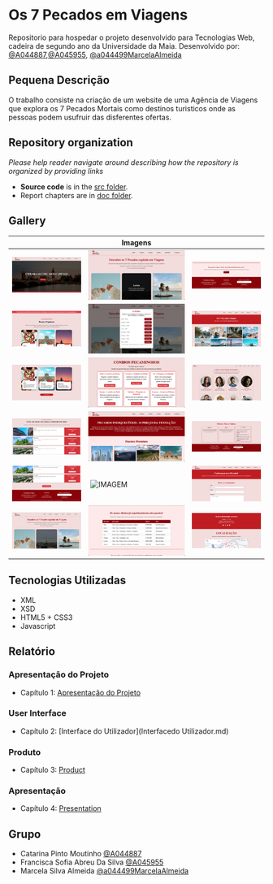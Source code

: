 # Os 7 Pecados em Viagens

Repositorio para hospedar o projeto desenvolvido para Tecnologias Web, cadeira de segundo ano da Universidade da Maia. Desenvolvido por: [@A044887](https://github.com/A044887),[@A045955](https://github.com/A045955), [@a044499MarcelaAlmeida](https://github.com/a044499MarcelaAlmeida)

## Pequena Descrição
O trabalho consiste na criação de um website de uma Agência de Viagens que explora os 7 Pecados Mortais como destinos turisticos onde as pessoas podem usufruir das disferentes ofertas.


## Repository organization

_Please help reader navigate around describing how the repository is organized by providing links_
* **Source code** is in the [src folder](src/).
* Report chapters are in [doc folder](doc/).

## Gallery

|                                     |               Imagens               |                                     |
|-------------------------------------|-------------------------------------|-------------------------------------|
| ![IMAGEM](doc/Imagens/imagem20.png) | ![IMAGEM](doc/Imagens/imagem14.png) | ![IMAGEM](doc/Imagens/imagem08.png) |
| ![IMAGEM](doc/Imagens/imagem19.png) | ![IMAGEM](doc/Imagens/imagem13.png) | ![IMAGEM](doc/Imagens/imagem07.png) |
| ![IMAGEM](doc/Imagens/imagem18.png) | ![IMAGEM](doc/Imagens/imagem12.png) | ![IMAGEM](doc/Imagens/imagem06.png) |
| ![IMAGEM](doc/Imagens/imagem17.png) | ![IMAGEM](doc/Imagens/imagem11.png) | ![IMAGEM](doc/Imagens/imagem05.png) |
| ![IMAGEM](doc/Imagens/imagem16.png) | ![IMAGEM](doc/Imagens/imagem10.png) | ![IMAGEM](doc/Imagens/imagem04.png) |
| ![IMAGEM](doc/Imagens/imagem15.png) | ![IMAGEM](doc/Imagens/imagem09.png) | ![IMAGEM](doc/Imagens/imagem03.png) |
## Tecnologias Utilizadas 

* XML
* XSD
* HTML5 + CSS3
* Javascript

## Relatório

### Apresentação do Projeto
* Capítulo 1: [Apresentação do Projeto](Apresentaçãodoprojeto.md)
### User Interface 
* Capítulo 2: [Interface do Utilizador](Interfacedo Utilizador.md)
### Produto
* Capítulo 3: [Product](Produto.md)
### Apresentação
* Capítulo 4: [Presentation](Apresentação.md)

## Grupo
* Catarina Pinto Moutinho [@A044887](https://github.com/A044887)
* Francisca Sofia Abreu Da Silva [@A045955](https://github.com/A045955)
* Marcela Silva Almeida [@a044499MarcelaAlmeida](https://github.com/a044499MarcelaAlmeida)
